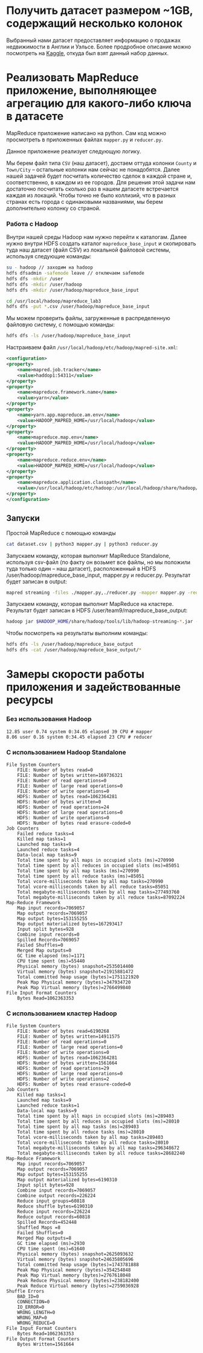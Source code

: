 # Получить датасет размером ~1GB, содержащий несколько колонок

Выбранный нами датасет предоставляет информацию о продажах недвижимости в Англии и Уэльсе.
Более продробное описание можно посмотреть на [Kaggle](https://www.kaggle.com/datasets/lorentzyeung/price-paid-data-202304), откуда был взят данный набор данных.

# Реализовать MapReduce приложение, выполняющее агрегацию для какого-либо ключа в датасете

MapReduce приложение написано на python. Сам код можно просмотреть в приложенных файлах `mapper.py` и `reducer.py`.

Данное приложение реализует следующую логику.

Мы берем файл типа `CSV` (наш датасет), достаем оттуда колонки `County` и `Town/City` – остальные колонки нам сейчас не понадобятся. Далее нашей задачей будет посчитать количество сделок в каждой стране и, соответственно, в каждом из ее городов.
Для решения этой задачи нам достаточно посчитать сколько раз в нашем датасете встречается каждая из локаций. Чтобы точно не было коллизий, что в разных странах есть города с одинаковыми названиями, мы берем дополнительно колонку со страной.

### Работа с Hadoop
Внутри нашей среды Hadoop нам нужно перейти к каталогам. Далее нужно внутри HDFS создать каталог `mapreduce_base_input` и скопировать туда наш датасет (файл CSV) из локальной файловой системы, используя следующие команды:
```bash
su - hadoop // заходим на hadoop
hdfs dfsadmin -safemode leave // отключаем safemode
hdfs dfs -mkdir /user
hdfs dfs -mkdir /user/hadoop
hdfs dfs -mkdir /user/hadoop/mapreduce_base_input

cd /usr/local/hadoop/mapreduce_lab3
hdfs dfs -put *.csv /user/hadoop/mapreduce_base_input
```

Мы можем проверить файлы, загруженные в распределенную файловую систему, с помощью команды:
```bash
hdfs dfs -ls /user/hadoop/mapreduce_base_input
```

Настраиваем файл `/usr/local/hadoop/etc/hadoop/mapred-site.xml`:
```xml
<configuration>
<property>
    <name>mapred.job.tracker</name>
    <value>haddop1:54311</value>
</property>
<property>
    <name>mapreduce.framework.name</name>
    <value>yarn</value>
</property>
<property>
    <name>yarn.app.mapreduce.am.env</name>
    <value>HADOOP_MAPRED_HOME=/usr/local/hadoop</value>
</property>
<property>
    <name>mapreduce.map.env</name>
    <value>HADOOP_MAPRED_HOME=/usr/local/hadoop</value>
</property>
<property>
    <name>mapreduce.reduce.env</name>
    <value>HADOOP_MAPRED_HOME=/usr/local/hadoop</value>
</property>
<property> 
    <name>mapreduce.application.classpath</name>
    <value>/usr/local/hadoop/etc/hadoop:/usr/local/hadoop/share/hadoop/common/lib/*:/usr/local/hadoop/share/hadoop/common/*:/usr/local/hadoop/share/hadoop/hdfs:/usr/local/hadoop/share/hadoop/hdfs/lib/*:/usr/local/hadoop/share/hadoop/hdfs/*:/usr/local/hadoop/share/hadoop/mapreduce/*:/usr/local/hadoop/share/hadoop/yarn:/usr/local/hadoop/share/hadoop/yarn/lib/*:/usr/local/hadoop/share/hadoop/yarn/*</value>
</property>
</configuration>
```

## Запуски

Простой MapReduce с помощью команды
```bash
cat dataset.csv | python3 mapper.py | python3 reducer.py
```

Запускаем команду, которая выполнит MapReduce Standalone, используя csv-файл (по факту он возьмет все файлы, но мы положили туда только один – наш датасет), расположенный в HDFS /user/hadoop/mapreduce_base_input, mapper.py и reducer.py. Результат будет записан в output:
```bash
mapred streaming -files ./mapper.py,./reducer.py -mapper mapper.py -reducer mapper.py -input /user/hadoop/mapreduce_base_input/*.csv -output /user/hadoop/mapreduce_base_output
```

Запускаем команду, которая выполнит MapReduce на кластере. Результат будет записан в HDFS /user/team9/mapreduce_base_output:
```bash
hadoop jar $HADOOP_HOME/share/hadoop/tools/lib/hadoop-streaming-*.jar -mapper mapper.py -reducer reducer.py -input /user/hadoop/mapreduce_base_input/*.csv -output /user/hadoop/mapreduce_base_output
```

Чтобы посмотреть на результаты выполним команды:
```bash
hdfs dfs -ls /user/hadoop/mapreduce_base_output
hdfs dfs -cat /user/hadoop/mapreduce_base_output/*
```

# Замеры скорости работы приложения и задействованные ресурсы

### Без использования Hadoop
```
12.85 user 0.74 system 0:34.05 elapsed 39 CPU # mapper
8.06 user 0.16 system 0:34.45 elapsed 23 CPU # reducer
```

### С использованием Hadoop Standalone
```
File System Counters
    FILE: Number of bytes read=0
    FILE: Number of bytes written=169736321
    FILE: Number of read operations=0
    FILE: Number of large read operations=0
    FILE: Number of write operations=0
    HDFS: Number of bytes read=1062364281
    HDFS: Number of bytes written=0
    HDFS: Number of read operations=24
    HDFS: Number of large read operations=0
    HDFS: Number of write operations=0
    HDFS: Number of bytes read erasure-coded=0
Job Counters 
    Failed reduce tasks=4
    Killed map tasks=1
    Launched map tasks=9
    Launched reduce tasks=4
    Data-local map tasks=9
    Total time spent by all maps in occupied slots (ms)=270990
    Total time spent by all reduces in occupied slots (ms)=85051
    Total time spent by all map tasks (ms)=270990
    Total time spent by all reduce tasks (ms)=85051
    Total vcore-milliseconds taken by all map tasks=270990
    Total vcore-milliseconds taken by all reduce tasks=85051
    Total megabyte-milliseconds taken by all map tasks=277493760
    Total megabyte-milliseconds taken by all reduce tasks=87092224
Map-Reduce Framework
    Map input records=7069057
    Map output records=7069057
    Map output bytes=153155255
    Map output materialized bytes=167293417
    Input split bytes=928
    Combine input records=0
    Spilled Records=7069057
    Failed Shuffles=0
    Merged Map outputs=0
    GC time elapsed (ms)=1171
    CPU time spent (ms)=55440
    Physical memory (bytes) snapshot=2535014400
    Virtual memory (bytes) snapshot=21915881472
    Total committed heap usage (bytes)=1751121920
    Peak Map Physical memory (bytes)=347934720
    Peak Map Virtual memory (bytes)=2766499840
File Input Format Counters 
    Bytes Read=1062363353
```

### С использованием кластер Hadoop
```
File System Counters
    FILE: Number of bytes read=6190268
    FILE: Number of bytes written=14911575
    FILE: Number of read operations=0
    FILE: Number of large read operations=0
    FILE: Number of write operations=0
    HDFS: Number of bytes read=1062364281
    HDFS: Number of bytes written=1561664
    HDFS: Number of read operations=29
    HDFS: Number of large read operations=0
    HDFS: Number of write operations=2
    HDFS: Number of bytes read erasure-coded=0
Job Counters 
    Killed map tasks=1
    Launched map tasks=9
    Launched reduce tasks=1
    Data-local map tasks=9
    Total time spent by all maps in occupied slots (ms)=289403
    Total time spent by all reduces in occupied slots (ms)=28010
    Total time spent by all map tasks (ms)=289403
    Total time spent by all reduce tasks (ms)=28010
    Total vcore-milliseconds taken by all map tasks=289403
    Total vcore-milliseconds taken by all reduce tasks=28010
    Total megabyte-milliseconds taken by all map tasks=296348672
    Total megabyte-milliseconds taken by all reduce tasks=28682240
Map-Reduce Framework
    Map input records=7069057
    Map output records=7069057
    Map output bytes=153155255
    Map output materialized bytes=6190310
    Input split bytes=928
    Combine input records=7069057
    Combine output records=226224
    Reduce input groups=60818
    Reduce shuffle bytes=6190310
    Reduce input records=226224
    Reduce output records=60818
    Spilled Records=452448
    Shuffled Maps =8
    Failed Shuffles=0
    Merged Map outputs=8
    GC time elapsed (ms)=2930
    CPU time spent (ms)=61640
    Physical memory (bytes) snapshot=2625093632
    Virtual memory (bytes) snapshot=24635805696
    Total committed heap usage (bytes)=1743781888
    Peak Map Physical memory (bytes)=354254848
    Peak Map Virtual memory (bytes)=2767618048
    Peak Reduce Physical memory (bytes)=238182400
    Peak Reduce Virtual memory (bytes)=2759036928
Shuffle Errors
    BAD_ID=0
    CONNECTION=0
    IO_ERROR=0
    WRONG_LENGTH=0
    WRONG_MAP=0
    WRONG_REDUCE=0
File Input Format Counters 
    Bytes Read=1062363353
File Output Format Counters 
    Bytes Written=1561664
```

